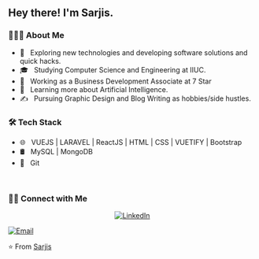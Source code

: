<h2> Hey there! I'm Sarjis.</h2>

<h3> 👨🏻‍💻 About Me </h3>

- 🤔 &nbsp; Exploring new technologies and developing software solutions and quick hacks.
- 🎓 &nbsp; Studying Computer Science and Engineering at IIUC.
- 💼 &nbsp; Working as a Business Development Associate at 7 Star
- 🌱 &nbsp; Learning more about Artificial Intelligence.
- ✍️ &nbsp; Pursuing Graphic Design and Blog Writing as hobbies/side hustles.

<h3>🛠 Tech Stack</h3>

- 🌐 &nbsp; VUEJS | LARAVEL | ReactJS | HTML | CSS | VUETIFY | Bootstrap
- 🛢 &nbsp; MySQL | MongoDB
- 🔧 &nbsp; Git

<br/>

<h3> 🤝🏻 Connect with Me </h3>

<p align="center">
<a href="https://www.linkedin.com/in/sarjis/"><img alt="LinkedIn" src="https://img.shields.io/badge/LinkedIn-Nowfel%20Hossain%20-blue?style=flat-square&logo=linkedin"></a>

<a href="mailto:sarjis.m.a@gmail.com"><img alt="Email" src="https://img.shields.io/badge/Email-sarjis.m.a@gmail.com-blue?style=flat-square&logo=gmail"></a>
</p>

⭐️ From [Sarjis](https://github.com/sarjis-abdullah)
